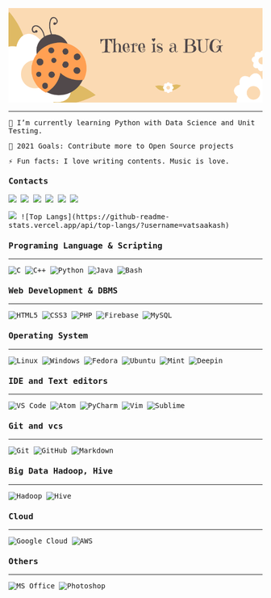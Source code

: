![Img](bug.png)
___
<samp>

🌱 I’m currently learning Python with Data Science and Unit Testing.

🥅 2021 Goals: Contribute more to Open Source projects

⚡ Fun facts: I love writing contents. Music is love.

### Contacts

<a href="https://www.linkedin.com/in/vatsaakash/" target="_blank"><img src="https://img.shields.io/badge/LINKEDIN-%230077B5.svg?&style=for-the-badge&logo=linkedin&logoColor=white"></a>
  <a href="https://www.instagram.com/vatsa_akash/" target="_blank"><img src="https://img.shields.io/badge/INSTAGRAM-%23E4405F.svg?&style=for-the-badge&logo=instagram&logoColor=white" ></a>
  <a href="https://www.twitter.com/vatsa_akash_/" target="_blank"><img src="https://img.shields.io/badge/twitter-%231DA1F2.svg?&style=for-the-badge&logo=twitter&logoColor=white" ></a>
     <a href="https://wa.me/918427504589" target="_blank"><img src="https://img.shields.io/badge/WHATSAPP-%2325D366.svg?&style=for-the-badge&logo=whatsapp&logoColor=white"></a>
  <a href="https://t.me/vatsa_akash" target="_blank"><img src="https://img.shields.io/badge/Telegram-%230077B1.svg?&style=for-the-badge&logoColor=white&logo=Telegram" ></a>
<img src="https://badges.pufler.dev/visits/vatsaakash/vatsaakash?style=for-the-badge">


  <img src = "https://github-readme-stats.vercel.app/api?username=vatsaakash&show_icons=true&theme=radical&line_height=33&count_private=true">
  ![Top Langs](https://github-readme-stats.vercel.app/api/top-langs/?username=vatsaakash)

### Programing Language & Scripting
___
![C](https://img.shields.io/badge/C-00599C?style=for-the-badge&logo=c&logoColor=white)
![C++](https://img.shields.io/badge/C%2B%2B-00599C?style=for-the-badge&logo=c%2B%2B&logoColor=white)
![Python](https://img.shields.io/badge/Python-3776AB?style=for-the-badge&logo=python&logoColor=white)
![Java](https://img.shields.io/badge/Java-ED8B00?style=for-the-badge&logo=java&logoColor=white)
![Bash](https://img.shields.io/badge/Shell_Script-121011?style=for-the-badge&logo=gnu-bash&logoColor=white)

### Web Development & DBMS
___
![HTML5](https://img.shields.io/badge/HTML5-E34F26?style=for-the-badge&logo=html5&logoColor=white)
![CSS3](https://img.shields.io/badge/CSS3-1572B6?style=for-the-badge&logo=css3&logoColor=white)
![PHP](https://img.shields.io/badge/PHP-777BB4?style=for-the-badge&logo=php&logoColor=white)
![Firebase](https://img.shields.io/badge/firebase-ffca28?style=for-the-badge&logo=firebase&logoColor=black)
![MySQL](https://img.shields.io/badge/MySQL-00000F?style=for-the-badge&logo=mysql&logoColor=white)

### Operating System
___
![Linux](https://img.shields.io/badge/Linux-FCC624?style=for-the-badge&logo=linux&logoColor=black)
![Windows](https://img.shields.io/badge/Windows-0078D6?style=for-the-badge&logo=windows&logoColor=white)
![Fedora](https://img.shields.io/badge/Fedora-294172?style=for-the-badge&logo=fedora&logoColor=white)
![Ubuntu](https://img.shields.io/badge/Ubuntu-E95420?style=for-the-badge&logo=ubuntu&logoColor=white)
![Mint](https://img.shields.io/badge/Linux_Mint-87CF3E?style=for-the-badge&logo=linux-mint&logoColor=white)
![Deepin](https://img.shields.io/badge/Deepin-007CFF?style=for-the-badge&logo=deepin&logoColor=white)
### IDE and Text editors
___
![VS Code](https://img.shields.io/badge/Visual_Studio_Code-0078D4?style=for-the-badge&logo=visual%20studio%20code&logoColor=white)
![Atom](https://img.shields.io/badge/Atom-66595C?style=for-the-badge&logo=Atom&logoColor=white)
![PyCharm](https://img.shields.io/badge/PyCharm-000000.svg?&style=for-the-badge&logo=PyCharm&logoColor=white)
![Vim](https://img.shields.io/badge/VIM-%2311AB00.svg?&style=for-the-badge&logo=vim&logoColor=white)
![Sublime](https://img.shields.io/badge/sublime_text-%23575757.svg?&style=for-the-badge&logo=sublime-text&logoColor=important)
### Git and vcs
___
![Git](https://img.shields.io/badge/Git-F05032?style=for-the-badge&logo=git&logoColor=white)
![GitHub](https://img.shields.io/badge/GitHub-100000?style=for-the-badge&logo=github&logoColor=white)
![Markdown](https://img.shields.io/badge/Markdown-000000?style=for-the-badge&logo=markdown&logoColor=white)
### Big Data Hadoop, Hive
___
![Hadoop](https://img.shields.io/badge/Hadoop-%2311AB00.svg?&style=for-the-badge&logo=hadoop&logoColor=white)
![Hive](https://img.shields.io/badge/Hive-66595C.svg?&style=for-the-badge&logo=hive&logoColor=white)


### Cloud
___
![Google Cloud](https://img.shields.io/badge/Google_Cloud-4285F4?style=for-the-badge&logo=google-cloud&logoColor=white)
![AWS](https://img.shields.io/badge/Amazon_AWS-232F3E?style=for-the-badge&logo=amazon-aws&logoColor=white)
### Others
___
![MS Office](https://img.shields.io/badge/Microsoft_Ofice-D83B01?style=for-the-badge&logo=microsoft-office&logoColor=white)
![Photoshop](https://img.shields.io/badge/Photoshop-000000?style=for-the-badge&logo=adobe-photoshop&logoColor=white)
